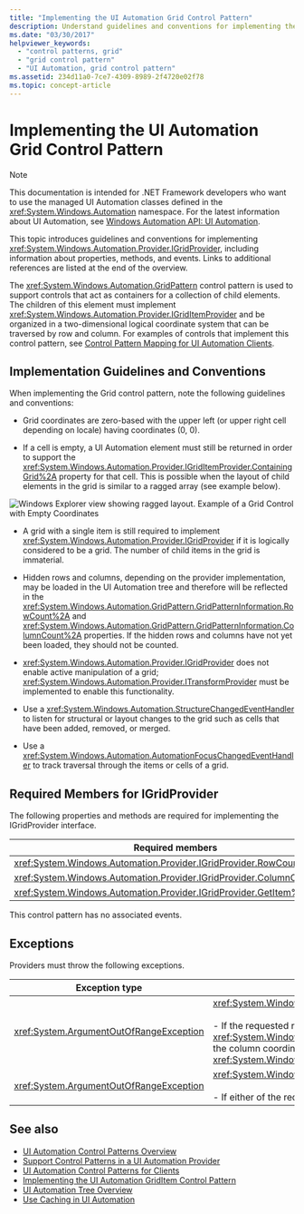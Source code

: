 ```yaml
---
title: "Implementing the UI Automation Grid Control Pattern"
description: Understand guidelines and conventions for implementing the GridPattern grid control pattern in UI Automation. Learn to implement the IGridProvider interface.
ms.date: "03/30/2017"
helpviewer_keywords:
  - "control patterns, grid"
  - "grid control pattern"
  - "UI Automation, grid control pattern"
ms.assetid: 234d11a0-7ce7-4309-8989-2f4720e02f78
ms.topic: concept-article
---
```

# Implementing the UI Automation Grid Control Pattern

> [!NOTE]
> This documentation is intended for .NET Framework developers who want to use the managed UI Automation classes defined in the <xref:System.Windows.Automation> namespace. For the latest information about UI Automation, see [Windows Automation API: UI Automation](/windows/win32/winauto/entry-uiauto-win32).

 This topic introduces guidelines and conventions for implementing <xref:System.Windows.Automation.Provider.IGridProvider>, including information about properties, methods, and events. Links to additional references are listed at the end of the overview.

 The <xref:System.Windows.Automation.GridPattern> control pattern is used to support controls that act as containers for a collection of child elements. The children of this element must implement <xref:System.Windows.Automation.Provider.IGridItemProvider> and be organized in a two-dimensional logical coordinate system that can be traversed by row and column. For examples of controls that implement this control pattern, see [Control Pattern Mapping for UI Automation Clients](control-pattern-mapping-for-ui-automation-clients.md).

<a name="Implementation_Guidelines_and_Conventions"></a>

## Implementation Guidelines and Conventions

 When implementing the Grid control pattern, note the following guidelines and conventions:

- Grid coordinates are zero-based with the upper left (or upper right cell depending on locale) having coordinates (0, 0).

- If a cell is empty, a UI Automation element must still be returned in order to support the <xref:System.Windows.Automation.Provider.IGridItemProvider.ContainingGrid%2A> property for that cell. This is possible when the layout of child elements in the grid is similar to a ragged array (see example below).

 ![Windows Explorer view showing ragged layout.](./media/uia-gridpattern-ragged-array.PNG "UIA_GridPattern_Ragged_Array")
Example of a Grid Control with Empty Coordinates

- A grid with a single item is still required to implement <xref:System.Windows.Automation.Provider.IGridProvider> if it is logically considered to be a grid. The number of child items in the grid is immaterial.

- Hidden rows and columns, depending on the provider implementation, may be loaded in the UI Automation tree and therefore will be reflected in the <xref:System.Windows.Automation.GridPattern.GridPatternInformation.RowCount%2A> and <xref:System.Windows.Automation.GridPattern.GridPatternInformation.ColumnCount%2A> properties. If the hidden rows and columns have not yet been loaded, they should not be counted.

- <xref:System.Windows.Automation.Provider.IGridProvider> does not enable active manipulation of a grid; <xref:System.Windows.Automation.Provider.ITransformProvider> must be implemented to enable this functionality.

- Use a <xref:System.Windows.Automation.StructureChangedEventHandler> to listen for structural or layout changes to the grid such as cells that have been added, removed, or merged.

- Use a <xref:System.Windows.Automation.AutomationFocusChangedEventHandler> to track traversal through the items or cells of a grid.

<a name="Required_Members_for_IGridProvider"></a>

## Required Members for IGridProvider

 The following properties and methods are required for implementing the IGridProvider interface.

|Required members|Type|Notes|
|----------------------|----------|-----------|
|<xref:System.Windows.Automation.Provider.IGridProvider.RowCount%2A>|Property|None|
|<xref:System.Windows.Automation.Provider.IGridProvider.ColumnCount%2A>|Property|None|
|<xref:System.Windows.Automation.Provider.IGridProvider.GetItem%2A>|Method|None|

 This control pattern has no associated events.

<a name="Exceptions"></a>

## Exceptions

 Providers must throw the following exceptions.

|Exception type|Condition|
|--------------------|---------------|
|<xref:System.ArgumentOutOfRangeException>|<xref:System.Windows.Automation.Provider.IGridProvider.GetItem%2A><br /><br /> -   If the requested row coordinate is larger than the <xref:System.Windows.Automation.Provider.IGridProvider.RowCount%2A> or the column coordinate is larger than the <xref:System.Windows.Automation.Provider.IGridProvider.ColumnCount%2A>.|
|<xref:System.ArgumentOutOfRangeException>|<xref:System.Windows.Automation.Provider.IGridProvider.GetItem%2A><br /><br /> -   If either of the requested row or column coordinates is less than zero.|

## See also

- [UI Automation Control Patterns Overview](ui-automation-control-patterns-overview.md)
- [Support Control Patterns in a UI Automation Provider](support-control-patterns-in-a-ui-automation-provider.md)
- [UI Automation Control Patterns for Clients](ui-automation-control-patterns-for-clients.md)
- [Implementing the UI Automation GridItem Control Pattern](implementing-the-ui-automation-griditem-control-pattern.md)
- [UI Automation Tree Overview](ui-automation-tree-overview.md)
- [Use Caching in UI Automation](use-caching-in-ui-automation.md)
